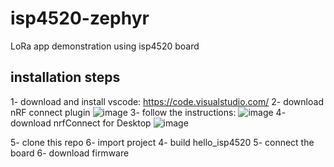 # isp4520-zephyr
LoRa app demonstration using isp4520 board

## installation steps
1- download and install vscode: https://code.visualstudio.com/
2- download nRF connect plugin
![image](https://user-images.githubusercontent.com/73368714/229951189-e0b1cbb9-cb50-4ceb-b6cb-fd661b8eb3dd.png)
3- follow the instructions:
![image](https://user-images.githubusercontent.com/73368714/229951772-3a5c864e-55aa-4371-8c31-918078bd6e78.png)
4- download nrfConnect for Desktop
![image](https://user-images.githubusercontent.com/73368714/229951933-f755e569-44de-457b-90cc-68fdedb3ba14.png)

5- clone this repo
6- import project
4- build hello_isp4520
5- connect the board
6- download firmware

